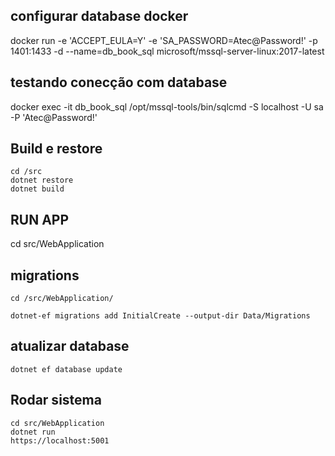 
## configurar database docker
docker run -e 'ACCEPT_EULA=Y' -e 'SA_PASSWORD=Atec@Password!' -p 1401:1433 -d --name=db_book_sql microsoft/mssql-server-linux:2017-latest
## testando conecção com database
docker exec -it db_book_sql /opt/mssql-tools/bin/sqlcmd -S localhost -U sa -P 'Atec@Password!'


## Build e restore
```
cd /src
dotnet restore
dotnet build

```

## RUN APP
cd src/WebApplication

## migrations

```
cd /src/WebApplication/ 

dotnet-ef migrations add InitialCreate --output-dir Data/Migrations
```
## atualizar database

```
dotnet ef database update
```

## Rodar sistema

```
cd src/WebApplication
dotnet run
https://localhost:5001

```
